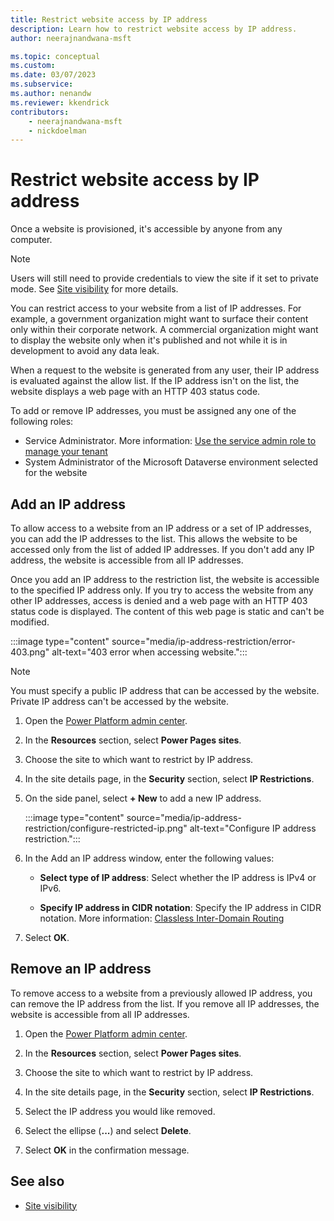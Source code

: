 ```yaml
---
title: Restrict website access by IP address
description: Learn how to restrict website access by IP address.
author: neerajnandwana-msft

ms.topic: conceptual
ms.custom: 
ms.date: 03/07/2023
ms.subservice: 
ms.author: nenandw
ms.reviewer: kkendrick
contributors:
    - neerajnandwana-msft
    - nickdoelman
---
```


# Restrict website access by IP address

Once a website is provisioned, it's accessible by anyone from any computer.

> [!NOTE]
> Users will still need to provide credentials to view the site if it set to private mode. See [Site visibility](../security/site-visibility.md) for more details.

You can restrict access to your website from a list of IP addresses. For example, a government organization might want to surface their content only within their corporate network. A commercial organization might want to display the website only when it's published and not while it is in development to avoid any data leak.

When a request to the website is generated from any user, their IP address is evaluated against the allow list. If the IP address isn't on the list, the website displays a web page with an HTTP 403 status code.

To add or remove IP addresses, you must be assigned any one of the following roles:
- Service Administrator. More information: [Use the service admin role to manage your tenant](/power-platform/admin/use-service-admin-role-manage-tenant)  
- System Administrator of the Microsoft Dataverse environment selected for the website

## Add an IP address

To allow access to a website from an IP address or a set of IP addresses, you can add the IP addresses to the list. This allows the website to be accessed only from the list of added IP addresses. If you don't add any IP address, the website is accessible from all IP addresses.

Once you add an IP address to the restriction list, the website is accessible to the specified IP address only. If you try to access the website from any other IP addresses, access is denied and a web page with an HTTP 403 status code is displayed. The content of this web page is static and can't be modified.

:::image type="content" source="media/ip-address-restriction/error-403.png" alt-text="403 error when accessing website.":::

> [!NOTE]
> You must specify a public IP address that can be accessed by the website. Private IP address can't be accessed by the website.

1. Open the [Power Platform admin center](https://aka.ms/ppac).

1. In the **Resources** section, select **Power Pages sites**.

1. Choose the site to which want to restrict by IP address.

1. In the site details page, in the **Security** section, select **IP Restrictions**.

1. On the side panel, select **+ New** to add a new IP address.

    :::image type="content" source="media/ip-address-restriction/configure-restricted-ip.png" alt-text="Configure IP address restriction.":::

1. In the Add an IP address window, enter the following values:

    - **Select type of IP address**: Select whether the IP address is IPv4 or IPv6.

    - **Specify IP address in CIDR notation**: Specify the IP address in CIDR notation. More information: [Classless Inter-Domain Routing](https://en.wikipedia.org/wiki/Classless_Inter-Domain_Routing)

1. Select **OK**.

## Remove an IP address

To remove access to a website from a previously allowed IP address, you can remove the IP address from the list. If you remove all IP addresses, the website is accessible from all IP addresses.

1. Open the [Power Platform admin center](https://aka.ms/ppac).

1. In the **Resources** section, select **Power Pages sites**.

1. Choose the site to which want to restrict by IP address.

1. In the site details page, in the **Security** section, select **IP Restrictions**.

1. Select the IP address you would like removed.

1. Select the ellipse (**...**) and select **Delete**.

1. Select **OK** in the confirmation message.

## See also
- [Site visibility](../security/site-visibility.md)
